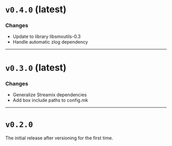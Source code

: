 # `v0.4.0` (latest)

### Changes

 - Update to library libsmxutils-0.3
 - Handle automatic zlog dependency


-------------------
# `v0.3.0` (latest)

### Changes

 - Generalize Streamix dependencies
 - Add box include paths to config.mk


-------------------
# `v0.2.0`

The initial release after versioning for the first time.
